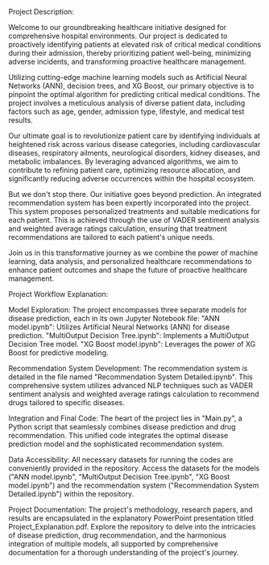 Project Description:

Welcome to our groundbreaking healthcare initiative designed for comprehensive hospital environments. Our project is dedicated to proactively identifying patients at elevated risk of critical medical conditions during their admission, thereby prioritizing patient well-being, minimizing adverse incidents, and transforming proactive healthcare management.

Utilizing cutting-edge machine learning models such as Artificial Neural Networks (ANN), decision trees, and XG Boost, our primary objective is to pinpoint the optimal algorithm for predicting critical medical conditions. The project involves a meticulous analysis of diverse patient data, including factors such as age, gender, admission type, lifestyle, and medical test results.

Our ultimate goal is to revolutionize patient care by identifying individuals at heightened risk across various disease categories, including cardiovascular diseases, respiratory ailments, neurological disorders, kidney diseases, and metabolic imbalances. By leveraging advanced algorithms, we aim to contribute to refining patient care, optimizing resource allocation, and significantly reducing adverse occurrences within the hospital ecosystem.

But we don't stop there. Our initiative goes beyond prediction. An integrated recommendation system has been expertly incorporated into the project. This system proposes personalized treatments and suitable medications for each patient. This is achieved through the use of VADER sentiment analysis and weighted average ratings calculation, ensuring that treatment recommendations are tailored to each patient's unique needs.

Join us in this transformative journey as we combine the power of machine learning, data analysis, and personalized healthcare recommendations to enhance patient outcomes and shape the future of proactive healthcare management.



Project Workflow Explanation:

Model Exploration:
The project encompasses three separate models for disease prediction, each in its own Jupyter Notebook file:
"ANN model.ipynb": Utilizes Artificial Neural Networks (ANN) for disease prediction.
"MultiOutput Decision Tree.ipynb": Implements a MultiOutput Decision Tree model.
"XG Boost model.ipynb": Leverages the power of XG Boost for predictive modeling.

Recommendation System Development:
The recommendation system is detailed in the file named "Recommendation System Detailed.ipynb".
This comprehensive system utilizes advanced NLP techniques such as VADER sentiment analysis and weighted average ratings calculation to recommend drugs tailored to specific diseases.

Integration and Final Code:
The heart of the project lies in "Main.py", a Python script that seamlessly combines disease prediction and drug recommendation.
This unified code integrates the optimal disease prediction model and the sophisticated recommendation system.

Data Accessibility:
All necessary datasets for running the codes are conveniently provided in the repository.
Access the datasets for the models ("ANN model.ipynb", "MultiOutput Decision Tree.ipynb", "XG Boost model.ipynb") and the recommendation system ("Recommendation System Detailed.ipynb") within the repository.

Project Documentation:
The project's methodology, research papers, and results are encapsulated in the explanatory PowerPoint presentation titled Project_Explanation.pdf.
Explore the repository to delve into the intricacies of disease prediction, drug recommendation, and the harmonious integration of multiple models, all supported by comprehensive documentation for a thorough understanding of the project's journey.
